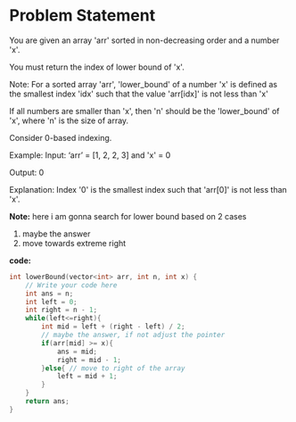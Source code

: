 # Problem Statement

You are given an array 'arr' sorted in non-decreasing order and a number 'x'.

You must return the index of lower bound of 'x'.

Note:
For a sorted array 'arr', 'lower_bound' of a number 'x' is defined as the smallest index 'idx' such that the value 'arr[idx]' is not less than 'x'

If all numbers are smaller than 'x', then 'n' should be the 'lower_bound' of 'x', where 'n' is the size of array.

Consider 0-based indexing.


Example:
Input: ‘arr’ = [1, 2, 2, 3] and 'x' = 0

Output: 0

Explanation: Index '0' is the smallest index such that 'arr[0]' is not less than 'x'.

**Note:** here i am gonna search for lower bound based on 2 cases
1. maybe the answer 
2. move towards extreme right

**code:**
```cpp
int lowerBound(vector<int> arr, int n, int x) {
	// Write your code here
	int ans = n;
	int left = 0;
	int right = n - 1;
	while(left<=right){
		int mid = left + (right - left) / 2;
		// maybe the answer, if not adjust the pointer
		if(arr[mid] >= x){
			ans = mid;
			right = mid - 1;
		}else{ // move to right of the array
			left = mid + 1;
		}
	}
	return ans;
}
```